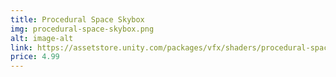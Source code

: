 ```yaml
---
title: Procedural Space Skybox
img: procedural-space-skybox.png
alt: image-alt
link: https://assetstore.unity.com/packages/vfx/shaders/procedural-space-skybox-295596
price: 4.99
---
```

